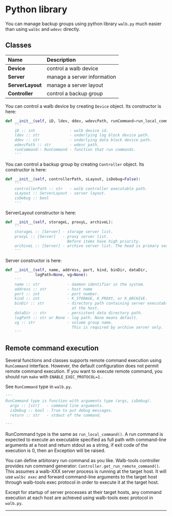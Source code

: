 # Python library

You can manage backup groups using python library `walb.py`
much easier than using `walbc` and `wdevc` directly.


## Classes

| Name             | Description                 |
|:-----------------|:----------------------------|
| **Device**      | control a walb device       |
| **Server**       | manage a server information |
| **ServerLayout** | manage a server layout      |
| **Controller**   | control a backup group      |


You can control a walb device by creating `Device` object.
Its constructor is here:
```python
def __init__(self, iD, ldev, ddev, wdevcPath, runCommand=run_local_command):
    '''
    iD :: int               - walb device id.
    ldev :: str             - underlying log block device path.
    ddev :: str             - underlying data block device path.
    wdevcPath :: str        - wdevc path.
    runCommand:: RunCommand - function that run commands.
    '''
```

You can control a backup group by creating `Controller` object.
Its constructor is here:
```python
def __init__(self, controllerPath, sLayout, isDebug=False):
    '''
    controllerPath :: str   - walb controller executable path.
    sLayout :: ServerLayout - server layout.
    isDebug :: bool
    '''
```

ServerLayout constructor is here:
```python
def __init__(self, storageL, proxyL, archiveL):
    '''
    storageL :: [Server] - storage server list.
    proxyL :: [Server]   - proxy server list.
                           Before items have high priority.
    archiveL :: [Server] - archive server list. The head is primary server.
    '''
```

Server constructor is here:
```python
def __init__(self, name, address, port, kind, binDir, dataDir,
             logPath=None, vg=None):
    '''
    name :: str            - daemon identifier in the system.
    address :: str         - host name
    port :: int            - port number.
    kind :: int            - K_STORAGE, K_PROXY, or K_ARCHIVE.
    binDir :: str          - directory path containing server executable
                             at the host.
    dataDir :: str         - persistent data directory path.
    logPath :: str or None - log path. None means default.
    vg :: str              - volume group name.
                             This is required by archive server only.
    '''
```


## Remote command execution

Several functions and classes supports remote command execution using `RunCommand` interface. However, the default configuration does not permit remote command execution. If you want to execute remote command, you should run `make` with `ENABLE_EXEC_PROTOCOL=1` .

See `RunCommand` type in `walb.py`.

```python
'''
RunCommand type is function with arguments type (args, isDebug).
  args :: [str]   - command line arguments.
  isDebug :: bool - True to put debug messages.
  return :: str   - stdout of the command.

'''
```

RunCommand type is the same as `run_local_command()`.
A run command is expected to execute an executable specified as full path
with command-line arguments at a host and return stdout as a string,
if exit code of the execution is 0, then an Exception will be raised.

You can define arbitorary run command as you like.
Walb-tools controller provides run command generator:
`Controller.get_run_remote_command()`.
This assumes a walb-XXX server process is running at the target host.
It will use `walbc exec` and forward command-line arguments
to the target host through walb-tools exec protocol
in order to execute it at the target host.

Except for startup of server processes at their target hosts,
any command execution at each host are achieved using walb-tools exec protocol
in `walb.py`.

----
